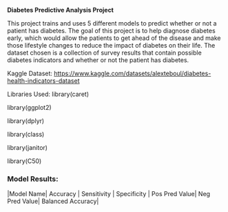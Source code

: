 **Diabetes Predictive Analysis Project**

This project trains and uses 5 different models to predict whether or not a patient has diabetes. The goal of this project is to help diagnose diabetes early, which would allow the patients to get ahead of the disease and make those lifestyle changes to reduce the impact of diabetes on their life. The dataset chosen is a collection of survey results that contain possible diabetes indicators and whether or not the patient has diabetes. 

Kaggle Dataset: https://www.kaggle.com/datasets/alexteboul/diabetes-health-indicators-dataset

Libraries Used:
library(caret)

library(ggplot2)

library(dplyr)

library(class)

library(janitor)

library(C50)

###  Model Results:
|Model Name| Accuracy | Sensitivity | Specificity | Pos Pred Value| Neg Pred Value| Balanced Accuracy| 
